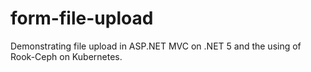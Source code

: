 # form-file-upload
Demonstrating file upload in ASP.NET MVC on .NET 5 and the using of Rook-Ceph on Kubernetes.

